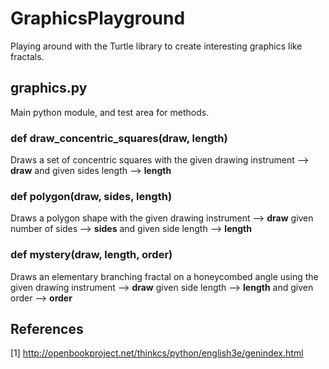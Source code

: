 # GraphicsPlayground
Playing around with the Turtle library to create interesting graphics like fractals.

## graphics.py

Main python module, and test area for methods.

### def draw_concentric_squares(draw, length)

Draws a set of concentric squares with the given drawing instrument --> **draw** and given sides length --> **length**

### def polygon(draw, sides, length)

Draws a polygon shape with the given drawing instrument --> **draw** given number of sides --> **sides** and given side length --> **length**

### def mystery(draw, length, order)

Draws an elementary branching fractal on a honeycombed angle using the given drawing instrument --> **draw** given side length -->  **length** and given order --> **order**

## References

[1] http://openbookproject.net/thinkcs/python/english3e/genindex.html
